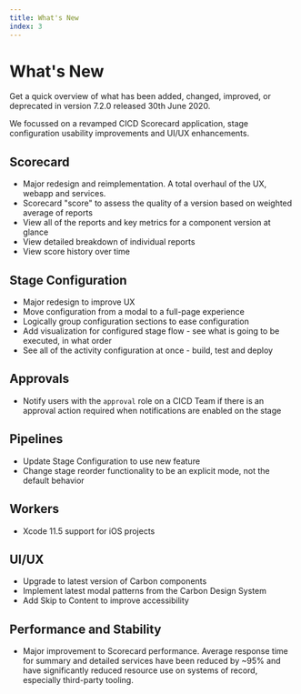 ```yaml
---
title: What's New
index: 3
---
```


# What's New

Get a quick overview of what has been added, changed, improved, or deprecated in version 7.2.0 released 30th June 2020.

We focussed on a revamped CICD Scorecard application, stage configuration usability improvements and UI/UX enhancements.

## Scorecard

- Major redesign and reimplementation. A total overhaul of the UX, webapp and services.
- Scorecard "score" to assess the quality of a version based on weighted average of reports
- View all of the reports and key metrics for a component version at glance
- View detailed breakdown of individual reports
- View score history over time

## Stage Configuration

- Major redesign to improve UX
- Move configuration from a modal to a full-page experience
- Logically group configuration sections to ease configuration
- Add visualization for configured stage flow - see what is going to be executed, in what order
- See all of the activity configuration at once - build, test and deploy

## Approvals

- Notify users with the `approval` role on a CICD Team if there is an approval action required when notifications are enabled on the stage

## Pipelines

- Update Stage Configuration to use new feature
- Change stage reorder functionality to be an explicit mode, not the default behavior

## Workers

- Xcode 11.5 support for iOS projects

## UI/UX

- Upgrade to latest version of Carbon components
- Implement latest modal patterns from the Carbon Design System
- Add Skip to Content to improve accessibility

## Performance and Stability

- Major improvement to Scorecard performance. Average response time for summary and detailed services have been reduced by ~95% and have significantly reduced resource use on systems of record, especially third-party tooling.
